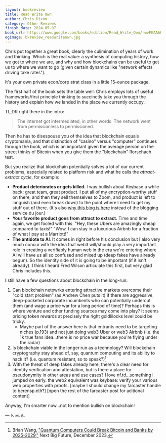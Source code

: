```yaml
---
layout: bookreview
title: Read Write Own
author: Chris Dixon
category: Other Reviews
finish_date: 2024-05-07
book_url: https://www.google.com/books/edition/Read_Write_Own/rmvFEAAAQBAJ?hl=en&gbpv=0
ogimage: bkreview_readwriteown.jpg
---
```

Chris put together a great book, clearly the culimination of years of work and thinking. Which is the real value: a synthesis of computing history, how we got to where we are, and why and how blockchains can be useful to get us to where we want to go (given certain dynamics like "network effects driving take rates").

It's your own private econ/corp strat class in a little 15-ounce package.

The first half of the book sets the table well: Chris employs lots of useful frameworks/first principle thinking to succinctly take you through the history and explain how we landed in the place we currently occupy.

TL;DR right there in the intro:

> The internet got intermediated, in other words. The network went from permissionless to permissioned.

Then he has to disespouse you of the idea that blockchain equals cryptomania, and that distinction of "casino" versus "computer" continues through the book, which is an important given the average person on the street thinks of Bitcoin when you give them the "blockchain" Rorschach test.

But you realize that blockchain potentially solves a lot of our current problems, especially related to platform risk and what he calls the *attract-extract cycle*, for example:
- **Product deteriorates or gets killed.** I was bullish about Keybase a while back: great team, great product. I put all of my encryption-worthy stuff on there, and then they sell themselves to Zoom, and product is left to languish (and even break down) to the point where I need to get my stuff out of there. (It's also [why this blog is here](/this-site.html) instead of the blogging service du jour.)
- **Your favorite product goes from attract to extract.** Time and time again, we get fooled with this: "Hey, these Ubers are amazingly cheap compared to taxis!" "Wow, I can stay in a luxurious Airbnb for a fraction of what I pay at a Marriott!"
- **The antidote to AI**. It comes in right before his conclusion but I also very much concur with the idea that web3 will/should play a very important role in creating a verifiably human web in the era we're entering where AI will have us all so confused and mixed up (deep fakes have already begun). So the identity side of it is going to be important (if it isn't already). I think I heard Fred Wilson articulate this first, but very glad Chris includes this.

I still have a few questions about blockchain in the long-run:
1. Can blockchain netowrks entering attractive markets overcome their "cold start problem" (as Andrew Chen puts it) if there are aggressive, deep-pocketed corporate incumbents who can potentially undercut them (and wage a price war for a long period of time)? Perhaps this is where venture and other funding sources may come into play? It seems pricing token rewards at precisely the right goldlilocks level could be tricky.
	- Maybe part of the answer here is that entrants need to be targeting niches (p.193) and not just doing web3 Uber or web3 Airbnb (i.e. the 1k true fans idea...there is no price war because you're flying under the radar)
2. Is blockchain viable in the longer run as a technology? Will blockchain cryptography stay ahead of, say, quantum computing and its ability to hack it? (i.e. quantum resistant, so to speak?)[^1]
3. With the threat of deep fakes already here, there's a clear need for identity verification and attestation, but is there a place for pseudonymity in other areas and use cases? I love [nf.td](http://nf.td/)...something I jumped on early. the web2 equivalent was keybase: verify your various web properties with proofs.
[maybe I should change my farcaster handle to berensp.eth?]
[open the rest of the farcaster post for aditional content]

[^1]: Brian Wang, ["Quantum Computers Could Break Bitcoin and Banks by 2025-2029,"](https://www.nextbigfuture.com/2023/12/quantum-computers-could-break-bitcoin-and-banks-by-2025-2029.html) Next Big Future, December 2023, 

Anyway, I'm smarter now...not to mention bullish on blockchain!

— ᴘ. ᴍ. ʙ.